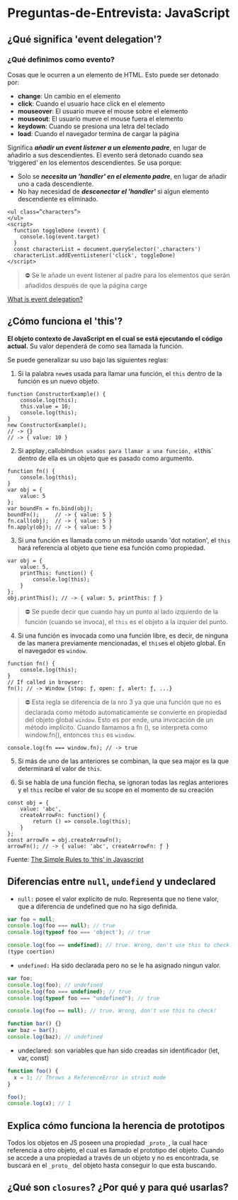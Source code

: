 # Preguntas-de-Entrevista: JavaScript

## ¿Qué significa 'event delegation'?

### ¿Qué definimos como evento?

Cosas que le ocurren a un elemento de HTML. Esto puede ser detonado por:

- **change**: Un cambio en el elemento
- **click**: Cuando el usuario hace click en el elemento
- **mouseover**: El usuario mueve el mouse sobre el elemento
- **mouseout**: El usuario mueve el mouse fuera el elemento
- **keydown**: Cuando se presiona una letra del teclado
- **load**: Cuando el navegador termina de cargar la página

Significa **_añadir un event listener a un elemento padre_**, en lugar de añadirlo a sus descendientes. El evento será detonado cuando sea 'triggered' en los elementos descendientes. Se usa porque:

- Solo se **_necesita un 'handler' en el elemento padre_**, en lugar de añadir uno a cada descendiente.
- No hay necesidad de **_desconectar el 'handler'_** si algun elemento descendiente es eliminado.

```
<ul class=”characters”>
</ul>
<script>
  function toggleDone (event) {
    console.log(event.target)
  }
  const characterList = document.querySelector('.characters')
  characterList.addEventListener('click', toggleDone)
</script>
```

> ⛔ Se le añade un event listener al padre para los elementos que serán añadidos después de que la página carge

[What is event delegation?](https://medium.com/@bretdoucette/part-4-what-is-event-delegation-in-javascript-f5c8c0de2983)

## ¿Cómo funciona el 'this'?

**El objeto contexto de JavaScript en el cual se está ejecutando el código actual.** Su valor dependerá de como sea llamada la función.

Se puede generalizar su uso bajo las siguientes reglas:

1. Si la palabra `new`es usada para llamar una función, el `this` dentro de la función es un nuevo objeto.

```
function ConstructorExample() {
    console.log(this);
    this.value = 10;
    console.log(this);
}
new ConstructorExample();
// -> {}
// -> { value: 10 }
```

2. Si applay`,`call`o`bind`son usados para llamar a una función, el`this` dentro de ella es un objeto que es pasado como argumento.

```
function fn() {
    console.log(this);
}
var obj = {
    value: 5
};
var boundFn = fn.bind(obj);
boundFn();     // -> { value: 5 }
fn.call(obj);  // -> { value: 5 }
fn.apply(obj); // -> { value: 5 }
```

3. Si una función es llamada como un método usando 'dot notation', el `this` hará referencia al objeto que tiene esa función como propiedad.

```
var obj = {
    value: 5,
    printThis: function() {
        console.log(this);
    }
};
obj.printThis(); // -> { value: 5, printThis: ƒ }
```

> ⛔ Se puede decir que cuando hay un punto al lado izquierdo de la función (cuando se invoca), el `this` es el objeto a la izquier del punto.

4. Si una función es invocada como una función libre, es decir, de ninguna de las manera previamente mencionadas, el `this`es el objeto global. En el navegador es `window`.

```
function fn() {
    console.log(this);
}
// If called in browser:
fn(); // -> Window {stop: ƒ, open: ƒ, alert: ƒ, ...}
```

> ⛔ Esta regla se diferencia de la nro 3 ya que una función que no es declarada como método automaticamente se convierte en propiedad del objeto global `window`. Esto es por ende, una invocación de un método implícito. Cuando llamamos a fn (), se interpreta como window.fn(), entonces `this` es `window`. 

    console.log(fn === window.fn); // -> true

5. Si más de uno de las anteriores se combinan, la que sea major es la que determinará el valor de `this`.

6. Si se habla de una función flecha, se ignoran todas las reglas anteriores y el `this` recibe el valor de su scope en el momento de su creación

```
const obj = {
    value: 'abc',
    createArrowFn: function() {
        return () => console.log(this);
    }
};
const arrowFn = obj.createArrowFn();
arrowFn(); // -> { value: 'abc', createArrowFn: ƒ }
```
Fuente: [The Simple Rules to ‘this’ in Javascript](https://codeburst.io/the-simple-rules-to-this-in-javascript-35d97f31bde3)

## Diferencias entre `null`, `undefiend` y undeclared

- `null:` posee el valor explícito de nulo. Representa que no tiene valor, que a diferencia de undefined que no ha sigo definida.

```jsx
var foo = null;
console.log(foo === null); // true
console.log(typeof foo === 'object'); // true

console.log(foo == undefined); // true. Wrong, don't use this to check!
(type coertion)
```

- `undefined:` Ha sido declarada pero no se le ha asignado ningun valor.

```jsx
var foo;
console.log(foo); // undefined
console.log(foo === undefined); // true
console.log(typeof foo === "undefined"); // true

console.log(foo == null); // true. Wrong, don't use this to check!

function bar() {}
var baz = bar();
console.log(baz); // undefined
```

- undeclared: son variables que han sido creadas sin identificador (let, var, const)

```jsx
function foo() {
  x = 1; // Throws a ReferenceError in strict mode
}

foo();
console.log(x); // 1
```

## Explica cómo funciona la herencia de prototipos

Todos los objetos en JS poseen una propiedad `_proto_`, la cual hace referencia a otro objeto, el cual es llamado el prototipo del objeto. Cuando se accede a una propiedad a través de un objeto y no es encontrada, se buscará en el `_proto_` del objeto hasta conseguir lo que esta buscando.

## ¿Qué son `closures`? ¿Por qué y para qué usarlas?

<!-- 
## Diferencia entre clase y funcion

## Funciones normales vs de flecha

## Async vs defer

## == vs ===

## setTimeout vs setInterval

##  different DOM API’s

## DOM vs Virtual DOM

## ¿Cómo funciona el event loop?

## Difference between call, bind and apply

## Explain Promise

## What is variable hoisting

## Difference between document.ready(){} and window.onload(){}

## Callback vs Promise

## Prototypal inheritance

## Write polyfill for Filter, Reduce, Promise

## CORS

## Can you describe the main difference between a .forEach loop and a .map() loop and why you would pick one versus the other?

## What's a typical use case for anonymous functions?

## Difference between: function Person(){}, var person = Person(), and var person = new Person()?

## Explain Ajax in as much detail as possible.

## What are the advantages and disadvantages of using Ajax?

## SEO

## What are the pros and cons of using Promises instead of callbacks?

## Explain the difference between synchronous and asynchronous functions.

## What is the definition of a higher-order function?

## Can you name two programming paradigms important for JavaScript app developers?

## What is functional programming?

## What is the difference between classical inheritance and prototypal inheritance?

##  When is classical inheritance an appropriate choice?

## When is prototypal inheritance an appropriate choice?

## What are two-way data binding and one-way data flow, and how are they different?

## What are the pros and cons of monolithic vs microservice architectures?

## What is asynchronous programming, and why is it important in JavaScript?

-----
#### What kind of SQL statement retrieves data from a table
#### Why is caching used to increase read performance?
#### Which of the following HTTP request methods should not alter the state of the server?
#### Which type of testing would best measure which version of a landing page results in more sing-ups?
####  -->